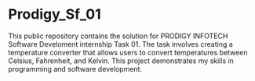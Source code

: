 # Prodigy_Sf_01
This public repository contains the solution for PRODIGY INFOTECH Software Develoment internship Task 01. The task involves creating a temperature converter that allows users to convert temperatures between Celsius, Fahrenheit, and Kelvin. This project demonstrates my skills in programming and software development.
